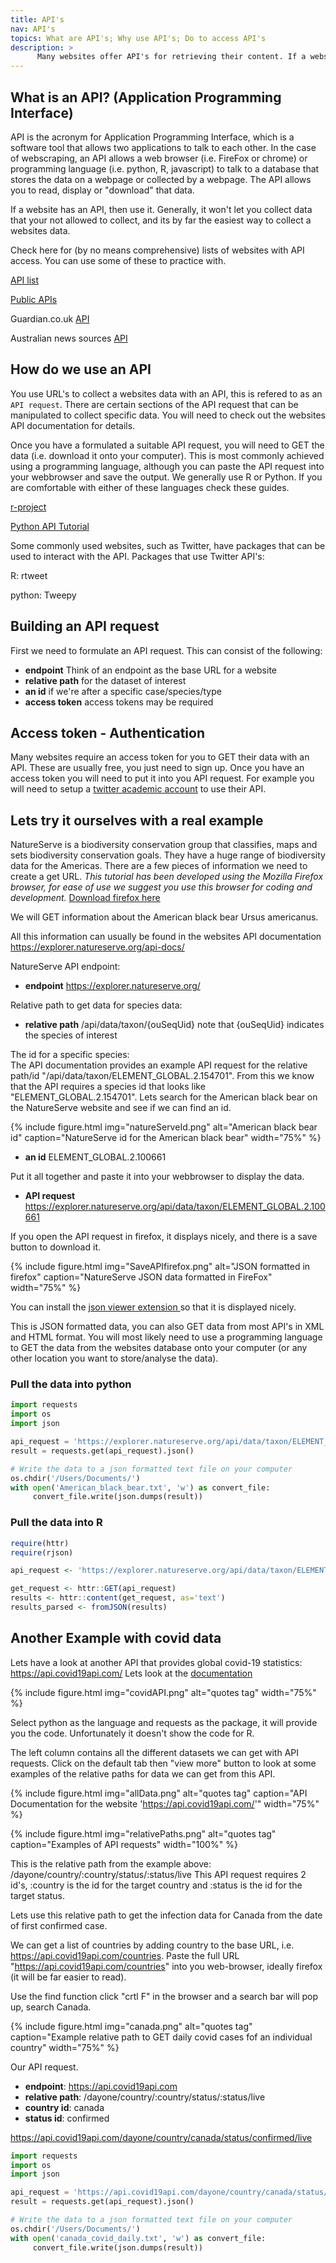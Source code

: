 ```yaml
---
title: API's
nav: API's
topics: What are API's; Why use API's; Do to access API's
description: >
      Many websites offer API's for retrieving their content. If a website has an API, use it.
---
```


## What is an API? (Application Programming Interface)
API is the acronym for Application Programming Interface, which is a software tool that allows two applications to talk to each other. In the case of webscraping, an API allows a web browser (i.e. FireFox or chrome) or programming language (i.e. python, R, javascript) to talk to a database that stores the data on a webpage or collected by a webpage. The API allows you to read, display or "download" that data.

If a website has an API, then use it. Generally, it won't let you collect data that your not allowed to collect, and its by far the easiest way to collect a websites data.

Check here for (by no means comprehensive) lists of websites with API access. You can use some of these to practice with.

<a href='https://apilist.fun/' target='_blank'>API list</a>

<a href='https://github.com/public-apis/public-apis' target='_blank'>Public APIs</a>

Guardian.co.uk <a href='https://open-platform.theguardian.com/' target='_blank'>API</a>

Australian news sources <a href='https://mediastack.com/sources/australia-news-api' target='_blank'>API</a> 

## How do we use an API

You use URL's to collect a websites data with an API, this is refered to as an `API request`. There are certain sections of the API request that can be manipulated to collect specific data. You will need to check out the websites API documentation for details.

Once you have a formulated a suitable API request, you will need to GET the data (i.e. download it onto your computer). This is most commonly achieved using a programming language, although you can paste the API request into your webbrowser and save the output. We generally use R or Python.  If you are comfortable with either of these languages check these guides.

<a href='https://cran.r-project.org/web/packages/httr/vignettes/api-packages.html' target='_blank'> r-project</a>

<a href='https://www.dataquest.io/blog/python-api-tutorial/' target='_blank'> Python API Tutorial </a>

Some commonly used websites, such as Twitter, have packages that can be used to interact with the API. Packages that use Twitter API's:

R: rtweet 

python: Tweepy

## Building an API request
First we need to formulate an API request.
This can consist of the following:
* **endpoint** Think of an endpoint as the base URL for a website
* **relative path** for the dataset of interest 
* **an id** if we're after a specific case/species/type
* **access token** access tokens may be required

## Access token - Authentication
Many websites require an access token for you to GET their data with an API. These are usually free, you just need to sign up. Once you have an access token you will need to put it into you API request.
For example you will need to setup a <a href='https://developer.twitter.com/en/products/twitter-api/academic-research' target='_blank'>twitter academic account</a> to use their API.

## Lets try it ourselves with a real example
NatureServe is a biodiversity conservation group that classifies, maps and sets biodiversity conservation goals.
They have a huge range of biodiversity data for the Americas. There are a few pieces of information we need to create a get URL. 
*This tutorial has been developed using the Mozilla Firefox browser, for ease of use we suggest you use this browser for coding and development.* <a href='https://www.mozilla.org/en-US/firefox/new/' target='_blank'> Download firefox here <a/>

We will GET information about the American black bear Ursus americanus.

All this information can usually be found in the websites API documentation
https://explorer.natureserve.org/api-docs/

NatureServe API endpoint:
* **endpoint** https://explorer.natureserve.org/

Relative path to get data for species data:
* **relative path** /api/data/taxon/{ouSeqUid}
note that {ouSeqUid} indicates the species of interest


The id for a specific species: </br>
The API documentation provides an example API request for the relative path/id "/api/data/taxon/ELEMENT_GLOBAL.2.154701". From this we know that the API requires a species id that looks like "ELEMENT_GLOBAL.2.154701". Lets search for the American black bear on the NatureServe website and see if we can find an id.

{% include figure.html img="natureServeId.png" alt="American black bear id" caption="NatureServe id for the American black bear" width="75%" %}

* **an id** ELEMENT_GLOBAL.2.100661

Put it all together and paste it into your webbrowser to display the data.
* **API request** https://explorer.natureserve.org/api/data/taxon/ELEMENT_GLOBAL.2.100661

If you open the API request in firefox, it displays nicely, and there is a save button to download it.

{% include figure.html img="SaveAPIfirefox.png" alt="JSON formatted in firefox" caption="NatureServe JSON data formatted in FireFox" width="75%" %}

You can install the <a href="https://chrome.google.com/webstore/detail/json-viewer/gbmdgpbipfallnflgajpaliibnhdgobh" target="_blank">json viewer extension </a> so that it is displayed nicely.

This is JSON formatted data, you can also GET data from most API's in XML and HTML format. You will most likely need to use a programming language to GET the data from the websites database onto your computer (or any other location you want to store/analyse the data).

### Pull the data into python

```python
import requests
import os
import json

api_request = 'https://explorer.natureserve.org/api/data/taxon/ELEMENT_GLOBAL.2.100661'
result = requests.get(api_request).json()

# Write the data to a json formatted text file on your computer
os.chdir('/Users/Documents/')
with open('American_black_bear.txt', 'w') as convert_file: 
     convert_file.write(json.dumps(result))

```

### Pull the data into R
```R
require(httr)
require(rjson)

api_request <- 'https://explorer.natureserve.org/api/data/taxon/ELEMENT_GLOBAL.2.100661'

get_request <- httr::GET(api_request)
results <- httr::content(get_request, as='text')
results_parsed <- fromJSON(results)
```

## Another Example with covid data

Lets have a look at another API that provides global covid-19 statistics: <a href="https://api.covid19api.com/" target="_blank">https://api.covid19api.com/</a>
Lets look at the <a href="https://documenter.getpostman.com/view/10808728/SzS8rjbc" target="_blank">documentation</a>

{% include figure.html img="covidAPI.png" alt="quotes tag"  width="75%" %}

Select python as the language and requests as the package, it will provide you the code. Unfortunately it doesn't show the code for R.

The left column contains all the different datasets we can get with API requests. Click on the default tab then "view more" button to look at some examples of the relative paths for data we can get from this API.

{% include figure.html img="allData.png" alt="quotes tag" caption="API Documentation for the website 'https://api.covid19api.com/'"  width="75%" %}

{% include figure.html img="relativePaths.png" alt="quotes tag" caption="Examples of API requests" width="100%" %}

This is the relative path from the example above: /dayone/country/:country/status/:status/live
This API request requires 2 id's, :country is the id for the target country and :status is the id for the target status.

Lets use this relative path to get the infection data for Canada from the date of first confirmed case. 

We can get a list of countries by adding country to the base URL, i.e. https://api.covid19api.com/countries. Paste the full URL "https://api.covid19api.com/countries" into you web-browser, ideally firefox (it will be far easier to read).

Use the find function click "crtl F" in the browser and a search bar will pop up, search Canada.

{% include figure.html img="canada.png" alt="quotes tag" caption="Example relative path to GET daily covid cases fof an individual country" width="75%" %}

Our API request.
* **endpoint**: https://api.covid19api.com
* **relative path**: /dayone/country/:country/status/:status/live
* **country id**: canada
* **status id**: confirmed

https://api.covid19api.com/dayone/country/canada/status/confirmed/live

```python
import requests
import os
import json

api_request = 'https://api.covid19api.com/dayone/country/canada/status/confirmed/live'
result = requests.get(api_request).json()

# Write the data to a json formatted text file on your computer
os.chdir('/Users/Documents/')
with open('canada_covid_daily.txt', 'w') as convert_file: 
     convert_file.write(json.dumps(result))
```